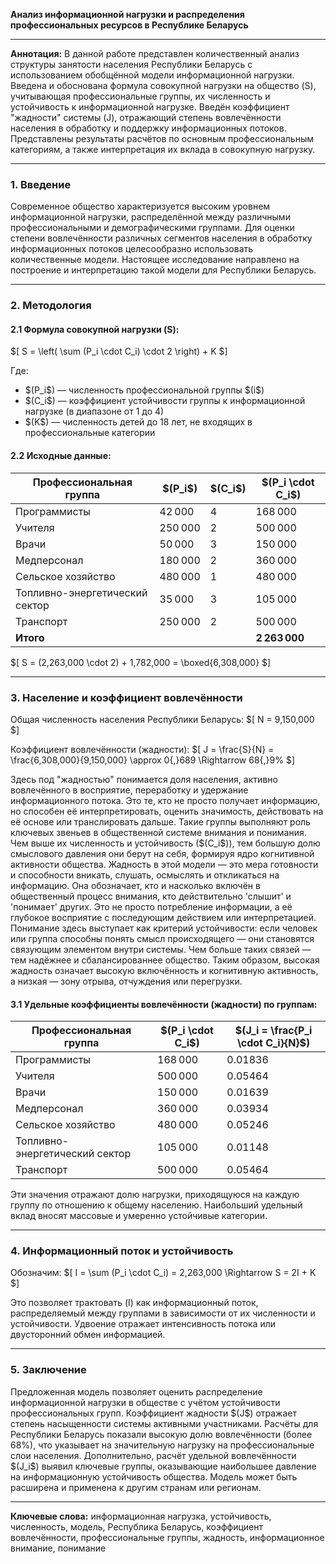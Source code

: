 **Анализ информационной нагрузки и распределения профессиональных ресурсов в Республике Беларусь**

---

**Аннотация:**
В данной работе представлен количественный анализ структуры занятости населения Республики Беларусь с использованием обобщённой модели информационной нагрузки. Введена и обоснована формула совокупной нагрузки на общество (S), учитывающая профессиональные группы, их численность и устойчивость к информационной нагрузке. Введён коэффициент "жадности" системы (J), отражающий степень вовлечённости населения в обработку и поддержку информационных потоков. Представлены результаты расчётов по основным профессиональным категориям, а также интерпретация их вклада в совокупную нагрузку.

---

### 1. Введение

Современное общество характеризуется высоким уровнем информационной нагрузки, распределённой между различными профессиональными и демографическими группами. Для оценки степени вовлечённости различных сегментов населения в обработку информационных потоков целесообразно использовать количественные модели. Настоящее исследование направлено на построение и интерпретацию такой модели для Республики Беларусь.

---

### 2. Методология

#### 2.1 Формула совокупной нагрузки (S):

\$[ S = \left( \sum (P_i \cdot C_i) \cdot 2 \right) + K \$]

Где:
- \$(P_i\$) — численность профессиональной группы \$(i\$)
- \$(C_i\$) — коэффициент устойчивости группы к информационной нагрузке (в диапазоне от 1 до 4)
- \$(K\$) — численность детей до 18 лет, не входящих в профессиональные категории

#### 2.2 Исходные данные:

| Профессиональная группа              | \$(P_i\$)     | \$(C_i\$) | \$(P_i \cdot C_i\$) |
|-------------------------------------|------------|--------|-----------------|
| Программисты                        | 42 000     | 4      | 168 000         |
| Учителя                             | 250 000    | 2      | 500 000         |
| Врачи                               | 50 000     | 3      | 150 000         |
| Медперсонал                         | 180 000    | 2      | 360 000         |
| Сельское хозяйство                 | 480 000    | 1      | 480 000         |
| Топливно-энергетический сектор      | 35 000     | 3      | 105 000         |
| Транспорт                           | 250 000    | 2      | 500 000         |
| **Итого**                           |            |        | **2 263 000**   |

\$[ S = (2\,263\,000 \cdot 2) + 1\,782\,000 = \boxed{6\,308\,000} \$]

---

### 3. Население и коэффициент вовлечённости

Общая численность населения Республики Беларусь:
\$[ N = 9\,150\,000 \$]

Коэффициент вовлечённости (жадности):
\$[ J = \frac{S}{N} = \frac{6\,308\,000}{9\,150\,000} \approx 0{,}689 \Rightarrow 68{,}9\% \$]

Здесь под \"жадностью\" понимается доля населения, активно вовлечённого в восприятие, переработку и удержание информационного потока. Это те, кто не просто получает информацию, но способен её интерпретировать, оценить значимость, действовать на её основе или транслировать дальше. Такие группы выполняют роль ключевых звеньев в общественной системе внимания и понимания. Чем выше их численность и устойчивость (\$(C_i\$)), тем большую долю смыслового давления они берут на себя, формируя ядро когнитивной активности общества. Жадность в этой модели — это мера готовности и способности вникать, слушать, осмыслять и откликаться на информацию. Она обозначает, кто и насколько включён в общественный процесс внимания, кто действительно 'слышит' и 'понимает' других. Это не просто потребление информации, а её глубокое восприятие с последующим действием или интерпретацией. Понимание здесь выступает как критерий устойчивости: если человек или группа способны понять смысл происходящего — они становятся связующим элементом внутри системы. Чем больше таких связей — тем надёжнее и сбалансированнее общество. Таким образом, высокая жадность означает высокую включённость и когнитивную активность, а низкая — зону отрыва, отчуждения или перегрузки.

#### 3.1 Удельные коэффициенты вовлечённости (жадности) по группам:

| Профессиональная группа              | \$(P_i \cdot C_i\$) | \$(J_i = \frac{P_i \cdot C_i}{N}\$) |
|-------------------------------------|-------------------|-------------------------------|
| Программисты                        | 168 000           | 0.01836                       |
| Учителя                             | 500 000           | 0.05464                       |
| Врачи                               | 150 000           | 0.01639                       |
| Медперсонал                         | 360 000           | 0.03934                       |
| Сельское хозяйство                 | 480 000           | 0.05246                       |
| Топливно-энергетический сектор      | 105 000           | 0.01148                       |
| Транспорт                           | 500 000           | 0.05464                       |

Эти значения отражают долю нагрузки, приходящуюся на каждую группу по отношению к общему населению. Наибольший удельный вклад вносят массовые и умеренно устойчивые категории.

---

### 4. Информационный поток и устойчивость

Обозначим:
\$[ I = \sum (P_i \cdot C_i) = 2\,263\,000 \Rightarrow S = 2I + K \$]

Это позволяет трактовать \(I\) как информационный поток, распределяемый между группами в зависимости от их численности и устойчивости. Удвоение отражает интенсивность потока или двусторонний обмен информацией.

---

### 5. Заключение

Предложенная модель позволяет оценить распределение информационной нагрузки в обществе с учётом устойчивости профессиональных групп. Коэффициент жадности \$(J\$) отражает степень насыщенности системы активными участниками. Расчёты для Республики Беларусь показали высокую долю вовлечённости (более 68%), что указывает на значительную нагрузку на профессиональные слои населения. Дополнительно, расчёт удельной вовлечённости \$(J_i\$) выявил ключевые группы, оказывающие наибольшее давление на информационную устойчивость общества. Модель может быть расширена и применена к другим странам или регионам.

---

**Ключевые слова:** информационная нагрузка, устойчивость, численность, модель, Республика Беларусь, коэффициент вовлечённости, профессиональные группы, жадность, информационное внимание, понимание
